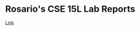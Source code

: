 # Rosario's CSE 15L Lab Reports
[Link](https://github.com/tritonro/cse15l-lab-reports/blob/5f1ef41d3ecf3d3339a5cddf0e153a4aac0a6205/lab1.md)
